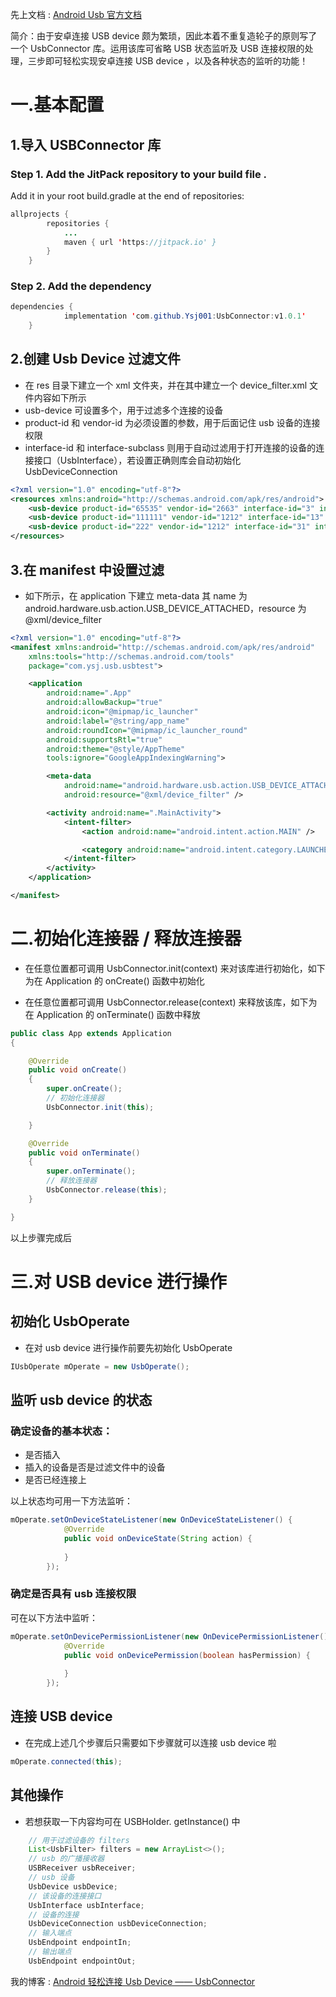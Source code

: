 ﻿
先上文档 : [Android Usb 官方文档](https://developer.android.google.cn/reference/android/hardware/usb/package-summary?hl=zh-cn)

简介：由于安卓连接 USB device 颇为繁琐，因此本着不重复造轮子的原则写了一个 UsbConnector 库。运用该库可省略 USB 状态监听及 USB 连接权限的处理，三步即可轻松实现安卓连接 USB device ，以及各种状态的监听的功能！
 
# 一.基本配置
## 1.导入 USBConnector 库
### Step 1. Add the JitPack repository to your build file .
Add it in your root build.gradle at the end of repositories:
```java
allprojects {
		repositories {
			...
			maven { url 'https://jitpack.io' }
		}
	}
```
### Step 2. Add the dependency
```java
dependencies {
	        implementation 'com.github.Ysj001:UsbConnector:v1.0.1'
	}
```
## 2.创建 Usb Device 过滤文件
 - 在 res 目录下建立一个 xml 文件夹，并在其中建立一个 device_filter.xml 文件内容如下所示
 - usb-device 可设置多个，用于过滤多个连接的设备
 - product-id 和 vendor-id 为必须设置的参数，用于后面记住 usb 设备的连接权限
 - interface-id 和 interface-subclass 则用于自动过滤用于打开连接的设备的连接接口（UsbInterface），若设置正确则库会自动初始化 UsbDeviceConnection

```xml
<?xml version="1.0" encoding="utf-8"?>
<resources xmlns:android="http://schemas.android.com/apk/res/android">
    <usb-device product-id="65535" vendor-id="2663" interface-id="3" interface-subclass="0" />
    <usb-device product-id="111111" vendor-id="1212" interface-id="13" interface-subclass="10" />
    <usb-device product-id="222" vendor-id="1212" interface-id="31" interface-subclass="01" />
</resources>
```

## 3.在 manifest 中设置过滤
- 如下所示，在 application 下建立 meta-data 其 name 为 android.hardware.usb.action.USB_DEVICE_ATTACHED，resource 为@xml/device_filter
```xml
<?xml version="1.0" encoding="utf-8"?>
<manifest xmlns:android="http://schemas.android.com/apk/res/android"
    xmlns:tools="http://schemas.android.com/tools"
    package="com.ysj.usb.usbtest">

    <application
        android:name=".App"
        android:allowBackup="true"
        android:icon="@mipmap/ic_launcher"
        android:label="@string/app_name"
        android:roundIcon="@mipmap/ic_launcher_round"
        android:supportsRtl="true"
        android:theme="@style/AppTheme"
        tools:ignore="GoogleAppIndexingWarning">

        <meta-data
            android:name="android.hardware.usb.action.USB_DEVICE_ATTACHED"
            android:resource="@xml/device_filter" />

        <activity android:name=".MainActivity">
            <intent-filter>
                <action android:name="android.intent.action.MAIN" />

                <category android:name="android.intent.category.LAUNCHER" />
            </intent-filter>
        </activity>
    </application>

</manifest>
```

# 二.初始化连接器 / 释放连接器
- 在任意位置都可调用 UsbConnector.init(context) 来对该库进行初始化，如下为在 Application 的 onCreate() 函数中初始化

- 在任意位置都可调用 UsbConnector.release(context) 来释放该库，如下为在 Application 的 onTerminate() 函数中释放
```java
public class App extends Application
{

    @Override
    public void onCreate()
    {
        super.onCreate();
        // 初始化连接器
        UsbConnector.init(this);

    }

    @Override
    public void onTerminate()
    {
        super.onTerminate();
        // 释放连接器
        UsbConnector.release(this);
    }

}
```
以上步骤完成后
# 三.对 USB device 进行操作
## 初始化 UsbOperate
- 在对 usb device 进行操作前要先初始化 UsbOperate 
```java
IUsbOperate mOperate = new UsbOperate();
```
## 监听 usb device 的状态
### 确定设备的基本状态：
- 是否插入
- 插入的设备是否是过滤文件中的设备
- 是否已经连接上

以上状态均可用一下方法监听：
```java
mOperate.setOnDeviceStateListener(new OnDeviceStateListener() {
            @Override
            public void onDeviceState(String action) {
                
            }
        });
```
### 确定是否具有 usb 连接权限
可在以下方法中监听：
```java
mOperate.setOnDevicePermissionListener(new OnDevicePermissionListener() {
            @Override
            public void onDevicePermission(boolean hasPermission) {
                
            }
        });
```
## 连接 USB device
- 在完成上述几个步骤后只需要如下步骤就可以连接 usb device 啦
```java
mOperate.connected(this);
```
## 其他操作
- 若想获取一下内容均可在 USBHolder. getInstance() 中

```java 
    // 用于过滤设备的 filters
    List<UsbFilter> filters = new ArrayList<>();
    // usb 的广播接收器
    USBReceiver usbReceiver;
    // usb 设备
    UsbDevice usbDevice;
    // 该设备的连接接口
    UsbInterface usbInterface;
    // 设备的连接
    UsbDeviceConnection usbDeviceConnection;
    // 输入端点
    UsbEndpoint endpointIn;
    // 输出端点
    UsbEndpoint endpointOut;
```


我的博客 : [Android 轻松连接 Usb Device —— UsbConnector](https://blog.csdn.net/qq_35365635/article/details/86743451)
